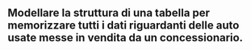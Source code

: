 ## Modellare la struttura di una tabella per memorizzare tutti i dati riguardanti delle auto usate messe in vendita da un concessionario.

